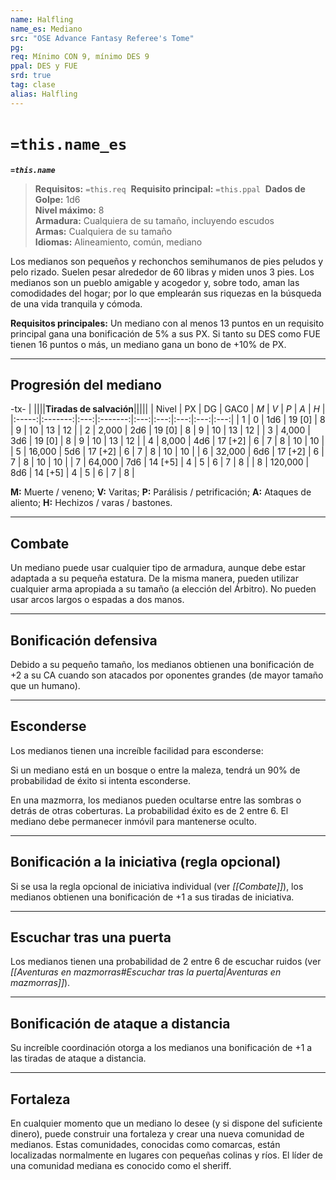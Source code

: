 ```yaml
---
name: Halfling
name_es: Mediano
src: "OSE Advance Fantasy Referee's Tome"
pg: 
req: Mínimo CON 9, mínimo DES 9
ppal: DES y FUE
srd: true
tag: clase
alias: Halfling
---
```

# `=this.name_es` 

**_`=this.name`_**

> **Requisitos:** `=this.req` 
> **Requisito principal:** `=this.ppal` 
> **Dados de Golpe:** 1d6   
> **Nivel máximo:** 8   
> **Armadura:** Cualquiera de su tamaño, incluyendo escudos   
> **Armas:** Cualquiera de su tamaño   
> **Idiomas:** Alineamiento, común, mediano

Los medianos son pequeños y rechonchos semihumanos de pies peludos y pelo rizado. Suelen pesar alrededor de 60 libras y miden unos 3 pies. Los medianos son un pueblo amigable y acogedor y, sobre todo, aman las comodidades del hogar; por lo que emplearán sus riquezas en la búsqueda de una vida tranquila y cómoda.

**Requisitos principales:** Un mediano con al menos 13 puntos en un requisito principal gana una bonificación de 5% a sus PX. Si tanto su DES como FUE tienen 16 puntos o más, un mediano gana un bono de +10% de PX.

---
## Progresión del mediano

-tx-
| ||||**Tiradas de salvación**|||||
| Nivel |   PX    | DG  |  GAC0   | *M* | *V* | *P* | *A* | *H* |
|:-----:|:-------:|:---:|:-------:|:---:|:---:|:---:|:---:|:---:|
|   1   |    0    | 1d6 | 19 [0]  |  8  |  9  | 10  | 13  | 12  | 
|   2   |  2,000  | 2d6 | 19 [0]  |  8  |  9  | 10  | 13  | 12  |
|   3   |  4,000  | 3d6 | 19 [0]  |  8  |  9  | 10  | 13  | 12  |
|   4   |  8,000  | 4d6 | 17 [+2] |  6  |  7  |  8  | 10  | 10  |
|   5   | 16,000  | 5d6 | 17 [+2] |  6  |  7  |  8  | 10  | 10  |
|   6   | 32,000  | 6d6 | 17 [+2] |  6  |  7  |  8  | 10  | 10  |
|   7   | 64,000  | 7d6 | 14 [+5] |  4  |  5  |  6  |  7  |  8  |
|   8   | 120,000 | 8d6 | 14 [+5] |  4  |  5  |  6  |  7  |  8  |

**M:** Muerte / veneno; **V:** Varitas; **P:** Parálisis / petrificación; **A:** Ataques de aliento; **H:** Hechizos / varas / bastones.

---
## Combate

Un mediano puede usar cualquier tipo de armadura, aunque debe estar adaptada a su pequeña estatura. De la misma manera, pueden utilizar cualquier arma apropiada a su tamaño (a elección del Árbitro). No pueden usar arcos largos o espadas a dos manos.

---
## Bonificación defensiva

Debido a su pequeño tamaño, los medianos obtienen una bonificación de +2 a su CA cuando son atacados por oponentes grandes (de mayor tamaño que un humano).

---
## Esconderse

Los medianos tienen una increíble facilidad para esconderse: 

Si un mediano está en un bosque o entre la maleza, tendrá un 90% de probabilidad de éxito si intenta esconderse. 

En una mazmorra, los medianos pueden ocultarse entre las sombras o detrás de otras coberturas. La probabilidad éxito es de 2 entre 6. El mediano debe permanecer inmóvil para mantenerse oculto. 

---
## Bonificación a la iniciativa (regla opcional)

Si se usa la regla opcional de iniciativa individual (ver _[[Combate]]_), los medianos obtienen una bonificación de +1 a sus tiradas de iniciativa.

---
## Escuchar tras una puerta

Los medianos tienen una probabilidad de 2 entre 6 de escuchar ruidos (ver _[[Aventuras en mazmorras#Escuchar tras la puerta|Aventuras en mazmorras]]_).

---
## Bonificación de ataque a distancia

Su increíble coordinación otorga a los medianos una bonificación de +1 a las tiradas de ataque a distancia.

---
## Fortaleza

En cualquier momento que un mediano lo desee (y si dispone del suficiente dinero), puede construir una fortaleza y crear una nueva comunidad de medianos. Estas comunidades, conocidas como comarcas, están localizadas normalmente en lugares con pequeñas colinas y ríos. El líder de una comunidad mediana es conocido como el sheriff.